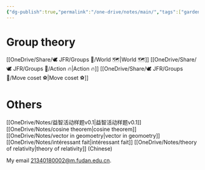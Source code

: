 ```yaml
---
{"dg-publish":true,"permalink":"/one-drive/notes/main/","tags":["gardenEntry"]}
---
```



# Group theory

[[OneDrive/Share/🕊️ JFR/Groups 💫/World 🗺️\|World 🗺️]]
[[OneDrive/Share/🕊️ JFR/Groups 💫/Action 🔥\|Action 🔥]]
[[OneDrive/Share/🕊️ JFR/Groups 💫/Move coset ⚽\|Move coset ⚽]]


# Others
[[OneDrive/Notes/益智活动样题v0.1\|益智活动样题v0.1]]
[[OneDrive/Notes/cosine theorem\|cosine theorem]]
[[OneDrive/Notes/vector in geomoetry\|vector in geomoetry]]
[[OneDrive/Notes/intéressant fait\|intéressant fait]]
[[OneDrive/Notes/theory of relativity\|theory of relativity]] (Chinese)

My email 21340180002@m.fudan.edu.cn.
